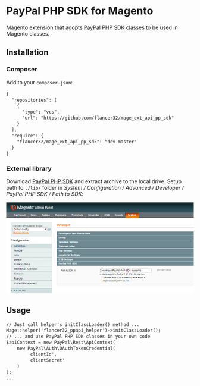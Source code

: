 # PayPal PHP SDK for Magento
Magento extension that adopts [PayPal PHP SDK](https://github.com/paypal/PayPal-PHP-SDK) classes to be used in Magento classes.

## Installation

### Composer

Add to your `composer.json`:

    {
      "repositories": [
        {
          "type": "vcs",
          "url": "https://github.com/flancer32/mage_ext_api_pp_sdk"
        }
      ],
      "require": {
        "flancer32/mage_ext_api_pp_sdk": "dev-master"
      }
    }

### External library

Download [PayPal PHP SDK](https://github.com/paypal/PayPal-PHP-SDK/releases) and extract archive to the local drive.
Setup path to ```./lib/``` folder in _System / Configuration / Advanced / Developer / PayPal PHP SDK / Path to SDK_:

![Magento Admin Configuration Screen](./docs/img/mage_admin_config_screen.png)

## Usage

    // Just call helper's initClassLoader() method ... 
    Mage::helper('flancer32_ppapi_helper')->initClassLoader();
    // ... and use PayPal PHP SDK classes in your own code
    $apiContext = new PayPal\Rest\ApiContext(
        new PayPal\Auth\OAuthTokenCredential(
            'clientId',
            'clientSecret'
        )
    );
    ...